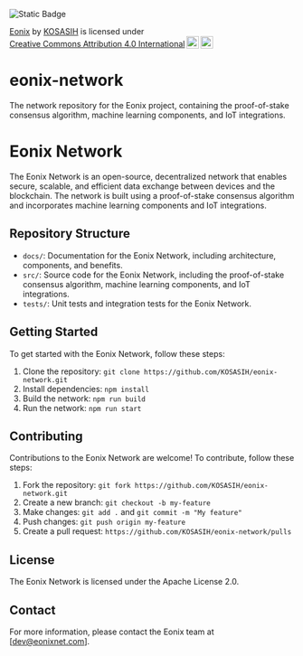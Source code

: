 ![Static Badge](https://img.shields.io/badge/%F0%9F%8C%90-Eonix-ultra)

<p xmlns:cc="http://creativecommons.org/ns#" xmlns:dct="http://purl.org/dc/terms/"><a property="dct:title" rel="cc:attributionURL" href="https://github.com/KOSASIH/eonix-network">Eonix</a> by <a rel="cc:attributionURL dct:creator" property="cc:attributionName" href="https://www.linkedin.com/in/kosasih-81b46b5a">KOSASIH</a> is licensed under <a href="https://creativecommons.org/licenses/by/4.0/?ref=chooser-v1" target="_blank" rel="license noopener noreferrer" style="display:inline-block;">Creative Commons Attribution 4.0 International<img style="height:22px!important;margin-left:3px;vertical-align:text-bottom;" src="https://mirrors.creativecommons.org/presskit/icons/cc.svg?ref=chooser-v1" alt=""><img style="height:22px!important;margin-left:3px;vertical-align:text-bottom;" src="https://mirrors.creativecommons.org/presskit/icons/by.svg?ref=chooser-v1" alt=""></a></p>

# eonix-network
The network repository for the Eonix project, containing the proof-of-stake consensus algorithm, machine learning components, and IoT integrations.

Eonix Network
=============

The Eonix Network is an open-source, decentralized network that enables secure, scalable, and efficient data exchange between devices and the blockchain. The network is built using a proof-of-stake consensus algorithm and incorporates machine learning components and IoT integrations.

Repository Structure
-------------------

* `docs/`: Documentation for the Eonix Network, including architecture, components, and benefits.
* `src/`: Source code for the Eonix Network, including the proof-of-stake consensus algorithm, machine learning components, and IoT integrations.
* `tests/`: Unit tests and integration tests for the Eonix Network.

Getting Started
---------------

To get started with the Eonix Network, follow these steps:

1. Clone the repository: `git clone https://github.com/KOSASIH/eonix-network.git`
2. Install dependencies: `npm install`
3. Build the network: `npm run build`
4. Run the network: `npm run start`

Contributing
------------

Contributions to the Eonix Network are welcome! To contribute, follow these steps:

1. Fork the repository: `git fork https://github.com/KOSASIH/eonix-network.git`
2. Create a new branch: `git checkout -b my-feature`
3. Make changes: `git add .` and `git commit -m "My feature"`
4. Push changes: `git push origin my-feature`
5. Create a pull request: `https://github.com/KOSASIH/eonix-network/pulls`

License
-------

The Eonix Network is licensed under the Apache License 2.0.

Contact
-------

For more information, please contact the Eonix team at [dev@eonixnet.com].
